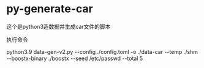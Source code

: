# py-generate-car
这个是python3造数据并生成car文件的脚本

执行命令

python3.9 data-gen-v2.py --config ./config.toml -o ./data-car --temp ./shm --boostx-binary ./boostx --seed /etc/passwd --total 5
